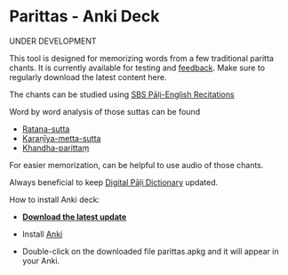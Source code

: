 # Parittas - Anki Deck

UNDER DEVELOPMENT

This tool is designed for memorizing words from a few traditional paritta chants. It is currently available for testing and [feedback](https://docs.google.com/forms/d/e/1FAIpQLScNC5v2gQbBCM3giXfYIib9zrp-WMzwJuf_iVXEMX2re4BFFw/viewform?usp=pp_url&entry.1433863141=SBS-study-tools). Make sure to regularly download the latest content here.

The chants can be studied using [SBS Pāḷi-English Recitations](https://sasanarakkha.org/2019/09/08/sbs-pali-english-recitations/)

Word by word analysis of those suttas can be found 
- [Ratana-sutta](https://docs.google.com/document/d/1GE9J6Ws1ezWHxGQ5hJeFabPIoHONt7Gzrt86UNYNR4s/)
- [Karaṇīya-metta-sutta](https://docs.google.com/document/d/1iLTSvK02-i-V2EfiMOXs_z8X-Tf2as06dVe2AuYBREo/)
- [Khandha-parittaṃ](https://docs.google.com/document/d/1o2cDWXsgpJXm2d00woMNvsfk3Q35s5j9-DVV170bkgo/)

For easier memorization, can be helpful to use audio of those chants.

Always beneficial to keep [Digital Pāḷi Dictionary](https://digitalpalidictionary.github.io/) updated.

How to install Anki deck:

- **[Download the latest update](https://github.com/sasanarakkha/study-tools/releases/latest/download/parittas.apkg)**

- Install [Anki](https://apps.ankiweb.net/)

- Double-click on the downloaded file parittas.apkg and it will appear in your Anki.